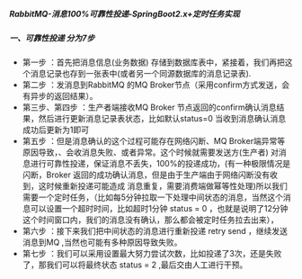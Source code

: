 ##### RabbitMQ-消息100%可靠性投递-SpringBoot2.x+定时任务实现

##### 一、可靠性投递  分为7步
* 第一步 ：首先把消息信息(业务数据) 存储到数据库表中，紧接着，我们再把这个消息记录也存到一张表中(或者另一个同源数据库的消息记录表).
* 第二步 ：发消息到RabbitMQ 的MQ Broker节点（采用confirm方式发送，会有异步的返回结果）。
* 第三步、第四步 ：生产者端接收MQ Broker 节点返回的confirm确认消息结果，然后进行更新消息记录表状态，比如默认status=0 当收到消息确认消息成功后更新为1即可
* 第五步 ：但是消息确认的这个过程可能存在网络闪断、MQ Broker端异常等原因导致，、会收消息失败、或者异常。这个时候就需要发送方(生产者)
对消息进行可靠性投递，保证消息不丢失，100%的投递成功，(有一种极限情况是闪断，Broker 返回的成功确认消息，但是由于生产端由于网络闪断没有收到，这时候重新投递可能造成
消息重复，需要消费端做幂等性处理)所以我们需要一个定时任务，（比如每5分钟拉取一下处理中间状态的消息，当然这个消息可以设置一个超时时间，比如超时1分钟
status = 0 ，也就是说明了12分钟这个时间窗口内，我们的消息没有确认，那么都会被定时任务拉去出来），
* 第六步 ：接下来我们把中间状态的消息进行重新投递 retry send ，继续发送消息到MQ ,当然也可能有多种原因导致失败。
* 第七步 ：我们可以采用设置最大努力尝试次数，比如投递了3次，还是失败了，那我们可以将最终状态 status = 2 ,最后交由人工进行干预。
